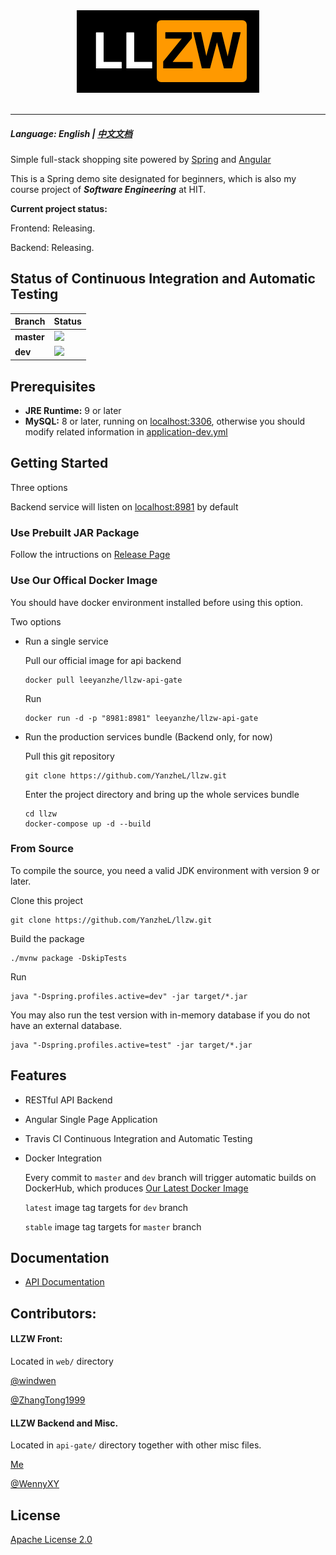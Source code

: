 <div align="center">
  <img src="logo.png"><br><br>
</div>

-----------------

##### Language: English | [中文文档](README-zh.md)

Simple full-stack shopping site powered by [Spring](https://spring.io/) and [Angular](https://angular.io/)

This is a Spring demo site designated for beginners, which is also my course project of ***Software Engineering*** at HIT.

**Current project status:**

Frontend: Releasing.

Backend: Releasing.

## Status of Continuous Integration and Automatic Testing

| Branch     | Status                                                    |
| ---------- | --------------------------------------------------------- |
| **master** | ![](https://travis-ci.org/YanzheL/llzw.svg?branch=master) |
| **dev**    | ![](https://travis-ci.org/YanzheL/llzw.svg?branch=dev)    |


## Prerequisites

- **JRE Runtime:** 9 or later
- **MySQL:** 8 or later, running on [localhost:3306](localhost:3306),  otherwise you should modify related information in [application-dev.yml](api-gate/src/main/resources/application-dev.yml)

## Getting Started

Three options

Backend service will listen on [localhost:8981](localhost:8981) by default

### Use Prebuilt JAR Package

Follow the intructions on [Release Page](https://github.com/YanzheL/llzw/releases)

### Use Our Offical Docker Image

You should have docker environment installed before using this option.

Two options

- Run a single service

  Pull our official image for api backend

  ```shell
  docker pull leeyanzhe/llzw-api-gate
  ```

  Run

  ```shell
  docker run -d -p "8981:8981" leeyanzhe/llzw-api-gate
  ```

- Run the production services bundle (Backend only, for now)

  Pull this git repository

  ```shell
  git clone https://github.com/YanzheL/llzw.git
  ```

  Enter the project directory and bring up the whole services bundle

  ```shell
  cd llzw
  docker-compose up -d --build
  ```

### From Source

To compile the source, you need a valid JDK environment with version 9 or later.

Clone this project

```shell
git clone https://github.com/YanzheL/llzw.git
```

Build the package

```shell
./mvnw package -DskipTests
```

Run

```shell
java "-Dspring.profiles.active=dev" -jar target/*.jar
```

You may also run the test version with in-memory database if you do not have an external database.

```shell
java "-Dspring.profiles.active=test" -jar target/*.jar
```

## Features

* RESTful API Backend

* Angular Single Page Application

* Travis CI Continuous Integration and Automatic Testing

* Docker Integration

  Every commit to `master` and `dev` branch will trigger automatic builds on DockerHub, which produces [Our Latest Docker Image](https://hub.docker.com/r/leeyanzhe/llzw-api-gate)

  `latest` image tag targets for `dev` branch

  `stable` image tag targets for `master` branch

## Documentation

- [API Documentation](https://llzw.readthedocs.io)

## Contributors:

#### LLZW Front:

Located in `web/` directory

[@windwen](https://github.com/windwen)

[@ZhangTong1999](https://github.com/ZhangTong1999)

#### LLZW Backend and Misc.

Located in `api-gate/` directory together with other misc files.

[Me](https://github.com/YanzheL)

[@WennyXY](https://github.com/WennyXY)

## License

[Apache License 2.0](LICENSE)
